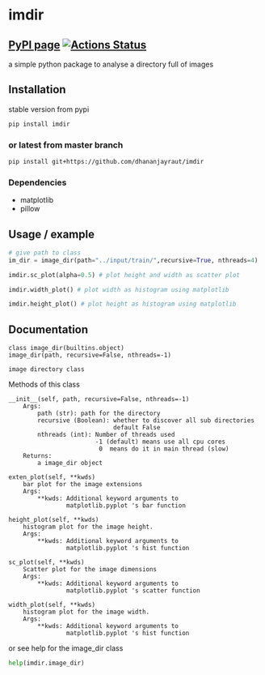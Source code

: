# imdir

## [PyPI page](https://pypi.org/project/imdir/) [![Actions Status](https://github.com/dhananjayraut/imdir/workflows/Python%20package/badge.svg)](https://github.com/dhananjayraut/imdir/actions)

a simple python package to analyse a directory full of images

## Installation

stable version from pypi

``` bash
pip install imdir
```

### or latest from master branch

```bash
pip install git+https://github.com/dhananjayraut/imdir
```

### Dependencies

* matplotlib
* pillow

## Usage / example

```python
# give path to class
im_dir = image_dir(path="../input/train/",recursive=True, nthreads=4)

imdir.sc_plot(alpha=0.5) # plot height and width as scatter plot

imdir.width_plot() # plot width as histogram using matplotlib

imdir.height_plot() # plot height as histogram using matplotlib
```

## Documentation

```docs
class image_dir(builtins.object)
image_dir(path, recursive=False, nthreads=-1)

image directory class
```

Methods of this class

```docs
__init__(self, path, recursive=False, nthreads=-1)
    Args:
        path (str): path for the directory
        recursive (Boolean): whether to discover all sub directories
                             default False
        nthreads (int): Number of threads used
                        -1 (default) means use all cpu cores
                         0  means do it in main thread (slow)
    Returns:
        a image_dir object
```

```docs
exten_plot(self, **kwds)
    bar plot for the image extensions
    Args:
        **kwds: Additional keyword arguments to
                matplotlib.pyplot 's bar function
```

```docs
height_plot(self, **kwds)
    histogram plot for the image height.
    Args:
        **kwds: Additional keyword arguments to
                matplotlib.pyplot 's hist function
```

```docs
sc_plot(self, **kwds)
    Scatter plot for the image dimensions
    Args:
        **kwds: Additional keyword arguments to
                matplotlib.pyplot 's scatter function
```

```docs
width_plot(self, **kwds)
    histogram plot for the image width.
    Args:
        **kwds: Additional keyword arguments to
                matplotlib.pyplot 's hist function
```

or see help for the image_dir class
```python
help(imdir.image_dir)
```
